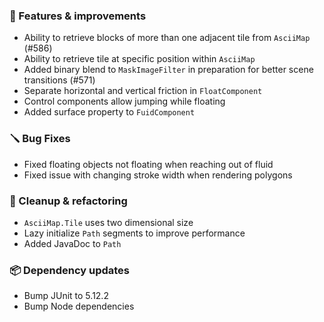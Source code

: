 ### 🚀 Features & improvements

- Ability to retrieve blocks of more than one adjacent tile from `AsciiMap` (#586)
- Ability to retrieve tile at specific position within `AsciiMap`
- Added binary blend to `MaskImageFilter` in preparation for better scene transitions (#571)
- Separate horizontal and vertical friction in `FloatComponent`
- Control components allow jumping while floating
- Added surface property to `FuidComponent`

### 🪛 Bug Fixes

- Fixed floating objects not floating when reaching out of fluid
- Fixed issue with changing stroke width when rendering polygons

### 🧽 Cleanup & refactoring

- `AsciiMap.Tile` uses two dimensional size
- Lazy initialize `Path` segments to improve performance
- Added JavaDoc to `Path`

### 📦 Dependency updates

- Bump JUnit to 5.12.2
- Bump Node dependencies